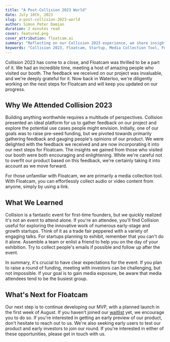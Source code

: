 ```yaml
---
title: "A Post-Collision 2023 World"
date: July 10th, 2023
slug: a-post-collision-2023-world
author: Simon Peter Damian
duration: 2 minutes read
cover: featured.png
cover_attribution: floatcam.ai
summary: "Reflecting on our Collision 2023 experience, we share insights on the importance of diverse perspectives, the value of feedback, and the challenges of attending such a large-scale event. Discover how these experiences are shaping the future of Floatcam, our innovative media collection tool, and get a glimpse of what's next in our journey."
keywords: "Collision 2023, Floatcam, Startup, Media Collection Tool, Feedback, Networking, Product Development, MVP, Early-stage Startup, Investment Opportunities"
---
```


Collision 2023 has come to a close, and Floatcam was thrilled to be a part of it. We had an incredible time, meeting a host of amazing people who visited our booth. The feedback we received on our project was invaluable, and we're deeply grateful for it. Now back in Waterloo, we're diligently working on the next steps for Floatcam and will keep you updated on our progress.

## Why We Attended Collision 2023

Building anything worthwhile requires a multitude of perspectives. Collision presented an ideal platform for us to gather feedback on our project and explore the potential use cases people might envision. Initially, one of our goals was to raise pre-seed funding, but we pivoted towards primarily gathering feedback and gauging people's opinions of our product. We were delighted with the feedback we received and are now incorporating it into our next steps for Floatcam. The insights we gained from those who visited our booth were both encouraging and enlightening. While we're careful not to overfit our product based on this feedback, we're certainly taking it into account as we move forward.

For those unfamiliar with Floatcam, we are primarily a media collection tool. With Floatcam, you can effortlessly collect audio or video content from anyone, simply by using a link.

## What We Learned

Collision is a fantastic event for first-time founders, but we quickly realized it's not an event to attend alone. If you're an attendee, you'll find Collision useful for exploring the innovative work of numerous early-stage and growth startups. Think of it as a trade fair peppered with a variety of engaging talks. For startups planning to exhibit, remember that you can't do it alone. Assemble a team or enlist a friend to help you on the day of your exhibition. Try to collect people's emails if possible and follow up after the event.

In summary, it's crucial to have clear expectations for the event. If you plan to raise a round of funding, meeting with investors can be challenging, but not impossible. If your goal is to gain media exposure, be aware that media attendees tend to be the busiest group.

## What's Next for Floatcam

Our next step is to continue developing our MVP, with a planned launch in the first week of August. If you haven't joined our [waitlist](https://floatcam.ai/?waitlist=) yet, we encourage you to do so. If you're interested in getting an early preview of our product, don't hesitate to reach out to us. We're also seeking early users to test our product and early investors to join our round. If you're interested in either of these opportunities, please get in touch with us.
